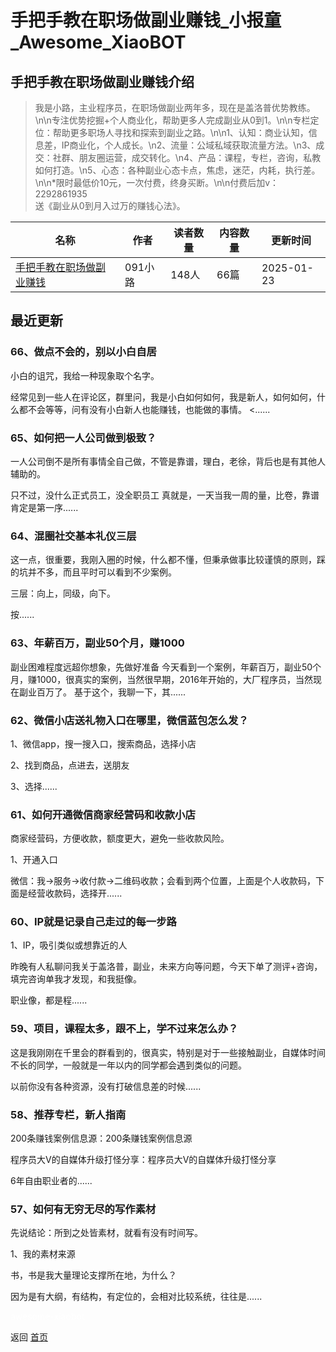 # 手把手教在职场做副业赚钱_小报童_Awesome_XiaoBOT

## 手把手教在职场做副业赚钱介绍
> 我是小路，主业程序员，在职场做副业两年多，现在是盖洛普优势教练。\n\n专注优势挖掘+个人商业化，帮助更多人完成副业从0到1。\n\n专栏定位：帮助更多职场人寻找和探索到副业之路。\n\n1、认知：商业认知，信息差，IP商业化，个人成长。\n2、流量：公域私域获取流量方法。\n3、成交：社群、朋友圈运营，成交转化。\n4、产品：课程，专栏，咨询，私教如何打造。\n5、心态：各种副业心态卡点，焦虑，迷茫，内耗，执行差。\n\n*限时最低价10元，一次付费，终身买断。\n\n付费后加v：2292861935  
送《副业从0到月入过万的赚钱心法》。  
  


|名称|作者|读者数量|内容数量|更新时间|
|---|---|---|---|---|
|[手把手教在职场做副业赚钱](https://xiaobot.net/p/lu1002?refer=0b133df9-27dc-423b-8101-639049001c13)|091小路|148人|66篇|2025-01-23|

## 最近更新
### 66、做点不会的，别以小白自居

小白的诅咒，我给一种现象取个名字。

经常见到一些人在评论区，群里问，我是小白如何如何，我是新人，如何如何，什么都不会等等，问有没有小白新人也能赚钱，也能做的事情。 <......

### 65、如何把一人公司做到极致？

一人公司倒不是所有事情全自己做，不管是靠谱，理白，老徐，背后也是有其他人辅助的。

只不过，没什么正式员工，没全职员工 真就是，一天当我一周的量，比卷，靠谱肯定是第一序......

### 64、混圈社交基本礼仪三层

这一点，很重要，我刚入圈的时候，什么都不懂，但秉承做事比较谨慎的原则，踩的坑并不多，而且平时可以看到不少案例。

三层：向上，同级，向下。

按......

### 63、年薪百万，副业50个月，赚1000

副业困难程度远超你想象，先做好准备
今天看到一个案例，年薪百万，副业50个月，赚1000，很真实的案例，当然很早期，2016年开始的，大厂程序员，当然现在副业百万了。
基于这个，我聊一下，其......

### 62、微信小店送礼物入口在哪里，微信蓝包怎么发？

1、微信app，搜一搜入口，搜索商品，选择小店

2、找到商品，点进去，送朋友

3、选择......

### 61、如何开通微信商家经营码和收款小店

商家经营码，方便收款，额度更大，避免一些收款风险。

1、开通入口

微信：我->服务->收付款->二维码收款；会看到两个位置，上面是个人收款码，下面是经营收款码，选择开......

### 60、IP就是记录自己走过的每一步路

1、IP，吸引类似或想靠近的人

昨晚有人私聊问我关于盖洛普，副业，未来方向等问题，今天下单了测评+咨询，填完咨询单我才发现，和我挺像。

职业像，都是程......

### 59、项目，课程太多，跟不上，学不过来怎么办？

这是我刚刚在千里会的群看到的，很真实，特别是对于一些接触副业，自媒体时间不长的同学，一般就是一年以内的同学都会遇到类似的问题。

以前你没有各种资源，没有打破信息差的时候......

### 58、推荐专栏，新人指南

200条赚钱案例信息源：200条赚钱案例信息源

程序员大V的自媒体升级打怪分享：程序员大V的自媒体升级打怪分享

6年自由职业者的......

### 57、如何有无穷无尽的写作素材

先说结论：所到之处皆素材，就看有没有时间写。

1、我的素材来源

书，书是我大量理论支撑所在地，为什么？

因为是有大纲，有结构，有定位的，会相对比较系统，往往是......


<a href="https://github.com/Reno9527/awesome-xiaobot" style="color: white; text-decoration: none;">awesome-xiaobot</a>

返回 [首页](../README.md)
